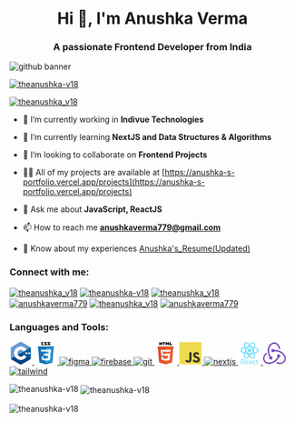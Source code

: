 <h1 align="center">Hi 👋, I'm Anushka Verma</h1>
<h3 align="center">A passionate Frontend Developer from India</h3>

<img src="https://camo.githubusercontent.com/4fa9a5bdefafee7e59ad2086429306dfc0c902d0db4d2d1fdfb534b1767d9f62/68747470733a2f2f646576656c6f706572732e67697068792e636f6d2f6272616e63682f6d61737465722f7374617469632f6170692d35313264333663303936363236383237313731303861333862626235633537642e676966" style="text-align: center" width="500" alt="github banner">

<p align="left"> <a href="https://github.com/ryo-ma/github-profile-trophy"><img src="https://github-profile-trophy.vercel.app/?username=theanushka-v18" alt="theanushka-v18" /></a> </p>

<p align="left"> <a href="https://twitter.com/theanushka_v18" target="blank"><img src="https://img.shields.io/twitter/follow/theanushka_v18?logo=twitter&style=for-the-badge" alt="theanushka_v18" /></a> </p>

- 🔭 I’m currently working in **Indivue Technologies**

- 🌱 I’m currently learning **NextJS and Data Structures & Algorithms**

- 👯 I’m looking to collaborate on **Frontend Projects**

- 👨‍💻 All of my projects are available at [https://anushka-s-portfolio.vercel.app/projects](https://anushka-s-portfolio.vercel.app/projects)

- 💬 Ask me about **JavaScript, ReactJS**

- 📫 How to reach me **anushkaverma779@gmail.com**

- 📄 Know about my experiences [Anushka's_Resume(Updated)](https://drive.google.com/file/d/1BOvx_eO5S_ILyzt2qoOXOKiIonuN4TwM/view?usp=sharing)

<h3 align="left">Connect with me:</h3>
<p align="left">
<a href="https://twitter.com/theanushka_v18" target="blank"><img align="center" src="https://raw.githubusercontent.com/rahuldkjain/github-profile-readme-generator/master/src/images/icons/Social/twitter.svg" alt="theanushka_v18" height="30" width="40" /></a>
<a href="https://linkedin.com/in/theanushka-v18" target="blank"><img align="center" src="https://raw.githubusercontent.com/rahuldkjain/github-profile-readme-generator/master/src/images/icons/Social/linked-in-alt.svg" alt="theanushka-v18" height="30" width="40" /></a>
<a href="https://instagram.com/theanushka_v18" target="blank"><img align="center" src="https://raw.githubusercontent.com/rahuldkjain/github-profile-readme-generator/master/src/images/icons/Social/instagram.svg" alt="theanushka_v18" height="30" width="40" /></a>
<a href="https://www.hackerrank.com/anushkaverma779" target="blank"><img align="center" src="https://raw.githubusercontent.com/rahuldkjain/github-profile-readme-generator/master/src/images/icons/Social/hackerrank.svg" alt="anushkaverma779" height="30" width="40" /></a>
<a href="https://www.leetcode.com/theanushka_v18" target="blank"><img align="center" src="https://raw.githubusercontent.com/rahuldkjain/github-profile-readme-generator/master/src/images/icons/Social/leet-code.svg" alt="theanushka_v18" height="30" width="40" /></a>
<a href="https://auth.geeksforgeeks.org/user/anushkaverma779" target="blank"><img align="center" src="https://raw.githubusercontent.com/rahuldkjain/github-profile-readme-generator/master/src/images/icons/Social/geeks-for-geeks.svg" alt="anushkaverma779" height="30" width="40" /></a>
</p>

<h3 align="left">Languages and Tools:</h3>
<p align="left"> <a href="https://www.w3schools.com/cpp/" target="_blank" rel="noreferrer"> <img src="https://raw.githubusercontent.com/devicons/devicon/master/icons/cplusplus/cplusplus-original.svg" alt="cplusplus" width="40" height="40"/> </a> <a href="https://www.w3schools.com/css/" target="_blank" rel="noreferrer"> <img src="https://raw.githubusercontent.com/devicons/devicon/master/icons/css3/css3-original-wordmark.svg" alt="css3" width="40" height="40"/> </a> <a href="https://www.figma.com/" target="_blank" rel="noreferrer"> <img src="https://www.vectorlogo.zone/logos/figma/figma-icon.svg" alt="figma" width="40" height="40"/> </a> <a href="https://firebase.google.com/" target="_blank" rel="noreferrer"> <img src="https://www.vectorlogo.zone/logos/firebase/firebase-icon.svg" alt="firebase" width="40" height="40"/> </a> <a href="https://git-scm.com/" target="_blank" rel="noreferrer"> <img src="https://www.vectorlogo.zone/logos/git-scm/git-scm-icon.svg" alt="git" width="40" height="40"/> </a> <a href="https://www.w3.org/html/" target="_blank" rel="noreferrer"> <img src="https://raw.githubusercontent.com/devicons/devicon/master/icons/html5/html5-original-wordmark.svg" alt="html5" width="40" height="40"/> </a> <a href="https://developer.mozilla.org/en-US/docs/Web/JavaScript" target="_blank" rel="noreferrer"> <img src="https://raw.githubusercontent.com/devicons/devicon/master/icons/javascript/javascript-original.svg" alt="javascript" width="40" height="40"/> </a> <a href="https://nextjs.org/" target="_blank" rel="noreferrer"> <img src="https://cdn.worldvectorlogo.com/logos/nextjs-2.svg" alt="nextjs" width="40" height="40"/> </a> <a href="https://reactjs.org/" target="_blank" rel="noreferrer"> <img src="https://raw.githubusercontent.com/devicons/devicon/master/icons/react/react-original-wordmark.svg" alt="react" width="40" height="40"/> </a> <a href="https://redux.js.org" target="_blank" rel="noreferrer"> <img src="https://raw.githubusercontent.com/devicons/devicon/master/icons/redux/redux-original.svg" alt="redux" width="40" height="40"/> </a> <a href="https://tailwindcss.com/" target="_blank" rel="noreferrer"> <img src="https://www.vectorlogo.zone/logos/tailwindcss/tailwindcss-icon.svg" alt="tailwind" width="40" height="40"/> </a> </p>

<p><img align="left" src="https://github-readme-stats.vercel.app/api/top-langs?username=theanushka-v18&show_icons=true&locale=en&layout=compact" alt="theanushka-v18" /></p>

<p>&nbsp;<img align="center" src="https://github-readme-stats.vercel.app/api?username=theanushka-v18&show_icons=true&locale=en" alt="theanushka-v18" /></p>

<p><img align="center" src="https://github-readme-streak-stats.herokuapp.com/?user=theanushka-v18&" alt="theanushka-v18" /></p>
